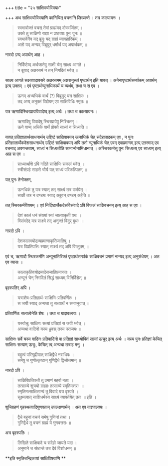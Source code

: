 +++
title = "२५ साक्षिवचोविषयाः"

+++
अथ साक्षिवचोविषयाणि कानिचित् वचनानि लिख्यन्ते । तत्र कात्यायनः ।

> स्वभावोक्तं वचस् तेषां ग्राह्यंयद् दोषवर्जितम् ।  
> उक्ते तु साक्षिणो राज्ञा न प्रष्टव्याः पुनः पुनः ॥  
> स्वभावेनैव यद् ब्रूयुः यद् ग्राह्यं व्यावहारिकम् ।  
> अतो यद् अन्यद् विब्रूयुर् धर्मार्थं यद् अपार्थकम् ॥

नारदो ऽप्य् अपार्थम् आह ।

> निर्दिष्टेष्व् अर्थजातेषु साक्षी चेत् साक्ष्य आगते ।  
> न ब्रूयाद् अक्षरसमं न तन् निगदितं भवेत् ॥

साक्ष्य आगते सक्ष्यवादावसरे अक्षरसमम् अक्षरानुरूपं पृष्टार्थम् इति यावत् । अनेनापृष्टार्थसमर्पकम् अपार्थम् इत्य् उक्तम् । एवं पृष्टार्थन्यूनाधिकार्थं च व्यर्थम्, तथा च स एव ।

> ऊनम् अभ्यधिकं वार्थं (?) विब्रूयुर् यत्र साक्षिणः ।  
> तद् अप्य् अनुक्तं विज्ञेयम् एष साक्षिविधिः स्मृतः ॥

यत्र ऋणादिस्थिरप्रायविवादेष्व् इत्य् अर्थः । तथा च कात्यायनः ।

> ऋणादिषु विवादेषु स्थिरप्रायेषु निश्चितम् ।  
> ऊने वाप्य् अधिके वार्थे प्रोक्ते साध्यं न सिध्यति ॥

यावत् प्रतिज्ञातार्थसाधनार्थम् उद्दिष्टं साक्षिवाक्यम् ऊनाधिकं चेत् संदेहापादकम् एव , न पुनः प्रतिज्ञातार्थैकदेशसाधनार्थम् उद्दिष्टं साक्षिवाक्यम् अपि ततो न्यूनाधिकं चेत् एवम् एवाप्रमाणम् इत्य् एतस्माद् एव वचनाद् अवगन्तव्यम्, साध्यं न सिध्यतीति सामान्येनाभिधानात् । अस्थिरकर्मसु पुनः सिध्यत्य् एव साध्यम् इत्य् आह स एव ।

> साध्यार्थांशे ऽपि गदिते साक्षिभिः सकलं भवेत् ।  
> स्त्रीसंग्रहे साहसे चौर्य यत् साध्यं परिकल्पितम् ॥

यत् पुनः तेनोक्तम्,

> ऊनधिकं तु यत्र स्यात् तत् साक्ष्यं तत्र वर्जयेत् ।  
> साक्षी तत्र न दण्ड्यः स्याद् अब्रुवन् दण्डम् अर्हति ॥

तत् स्थिरकर्मविषयम् । एवं निर्दिष्टार्थैकदेसविसंवादे ऽपि विफलं साक्षिवचनम् इत्य् आह स एव ।

> देशं कालं धनं संख्यां रूपं जात्याकृती वयः ।  
> विसंवदेद् यत्र साक्ष्ये तद् अनुक्तं विदुर् बुधाः ॥

नारदो ऽपि ।

> देशकालवयोद्रव्यप्रमाणाकृतिजातिषु ।  
> यत्र विप्रतिपत्तिः स्यात् साक्ष्यं तद् अपि विप्लुतम् ॥

एवं च, ऋणादौ स्थिरकर्मणि अन्यूनातिरिक्तं पृष्टार्थसमर्पकं साक्षिवचनं प्रमाणं नान्यद् इत्य् अनुसंधेयम् । अत एव व्यासः ।

> कालाकृतिवयोद्रव्यदेसजातिप्रमाणतः ।  
> अन्यूनं चेन् निगदितं सिद्धं साध्यम् विनिर्दिशेत् ॥

बृहस्पतिर् अपि ।

> यत्राशेषः प्रतिज्ञार्थः साक्षिभिः प्रतिवर्णितः ।  
> स जयी स्याद् अन्यथा तु सध्यार्थं न समाप्नुयात् ॥

प्रतिवर्णितः सत्यत्वेनेति शेषः । तथा च याज्ञवल्क्यः ।

> यस्योचुः साक्षिणः सत्यां प्रतिज्ञां स जयी भवेत् ।  
> अन्यथा वादिनो यस्य ध्रुवस् तस्य पराजयः ॥

साक्षिणः सर्वे यस्य वादिनः प्रतिवादिनो वा प्रतिज्ञां साध्योक्तिं सत्यां ऊचुर् इत्य् अर्थः । यस्य पुनः प्रतिज्ञां केचित् साक्षिणः सत्याम् ऊचुः, केचित् त्व् अन्यथा तत्राह मनुः ।

> बहुत्वं परिगृह्णीयात् साक्षिद्वैधे नराधिपः ।  
> समेषु च गुणोत्कृष्टान् गुणिद्वैधे द्विजोत्तमान् ॥

नारदो ऽपि ।

> साक्षिविप्रतिपत्तौ तु प्रमाणं बहवो मताः ।  
> तत्साम्ये शुचयो ग्राह्याः तत्साम्ये स्मृतिमत्तराः ॥  
> स्मृतिमत्साक्षिसाम्यं तु विवादे यत्र दृश्यते ।  
> सूक्ष्मत्वात् साक्षिधर्मस्य साक्ष्यं व्यावर्तयेत् ततः ॥ इति ।

शुचिग्रहणं गृहस्थत्वादिगुणवताम् उपलक्षणार्थम् । अत एव याज्ञवल्क्यः ।

> द्वैधे बहूनां वचनं समेषु गुणिनां तथा ।  
> गुणिद्वैधे तु वचनं ग्राह्यं ये गुणवत्तराः ॥

अत्र बृहस्पतिः ।

> लिखिते साक्षिवादे च संदेहो जायते यदा ।  
> अनुमाने च संभ्रान्ते तत्र दैवं विशोधनम् ॥

**इति स्मृतिचन्द्रिकायां साक्षिविषयाणि **
